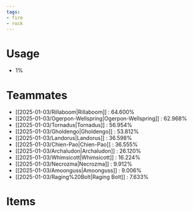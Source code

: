 ```yaml
---
tags:
- fire
- rock
---
```

# Usage
- 1%
# Teammates
- [[2025-01-03/Rillaboom|Rillaboom]] : 64.600%
- [[2025-01-03/Ogerpon-Wellspring|Ogerpon-Wellspring]] : 62.968%
- [[2025-01-03/Tornadus|Tornadus]] : 56.954%
- [[2025-01-03/Gholdengo|Gholdengo]] : 53.812%
- [[2025-01-03/Landorus|Landorus]] : 36.598%
- [[2025-01-03/Chien-Pao|Chien-Pao]] : 36.555%
- [[2025-01-03/Archaludon|Archaludon]] : 26.120%
- [[2025-01-03/Whimsicott|Whimsicott]] : 16.224%
- [[2025-01-03/Necrozma|Necrozma]] : 9.912%
- [[2025-01-03/Amoonguss|Amoonguss]] : 9.006%
- [[2025-01-03/Raging%20Bolt|Raging Bolt]] : 7.633%
# Items